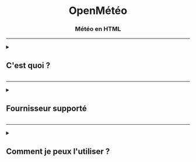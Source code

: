 <div align="center">
  <h1>OpenMétéo</h1>
  <h3>Météo en HTML</h3></div>
  
---

<details>
<summary><h2>C'est quoi ?</h2></summary>
  <p>OpenMétéo est un <a href="https://open-meteo.vercel.app/">site web</a> qui utilise des <a href="https://en.wikipedia.org/wiki/API_key">clés API</a> (non fourni) de différents fournisseurs météo pour avoir plusieurs informations de la météo selon votre position (peut varier selon le fournisseur).</p>
  <p>Ce projet est encore en développement, attendez vous à des bugs, des informations manquantes, etc.</p>
</details>

---

<details>
<summary><h2>Fournisseur supporté</h2></summary>
  <p><li><a href="https://openweathermap.org/price">OpenWeather</a> (openweathermap.org)</li></p>
  <p><li><a href="https://www.weatherapi.com/pricing.aspx">WeatherAPI.com</a></li></p>
</details>

---

<details>
<summary><h2>Comment je peux l'utiliser ?</h2></summary>
  <p>1. Aller sur <a href="https://open-meteo.vercel.app/">mon site web</a>.</p>
  <p>2. Choisissez le fournisseur.</p>
  <p>3. Autorisez l'accès à votre position (il y aura bientôt une zone de texte).</p>
  <p>4. Coller votre clé API dans la zone de texte 'Clé API : '.</p>
  <p>5. Cliquez sur 'Mettre à jour'.</p>
</details>
